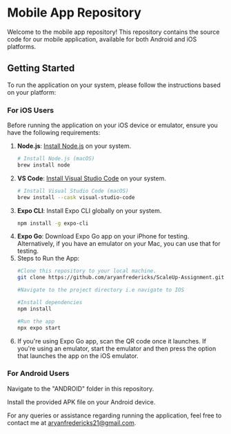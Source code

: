# Mobile App Repository

Welcome to the mobile app repository! This repository contains the source code for our mobile application, available for both Android and iOS platforms.

## Getting Started

To run the application on your system, please follow the instructions based on your platform:

### For iOS Users

Before running the application on your iOS device or emulator, ensure you have the following requirements:

1. **Node.js**: [Install Node.js](https://nodejs.org/) on your system.
   ```bash
   # Install Node.js (macOS)
   brew install node
2. **VS Code**: [Install Visual Studio Code](https://code.visualstudio.com/) on your system.
   ```bash
   # Install Visual Studio Code (macOS)
   brew install --cask visual-studio-code
3. **Expo CLI**: Install Expo CLI globally on your system.
   ```bash
   npm install -g expo-cli
4. **Expo Go**: Download Expo Go app on your iPhone for testing. Alternatively, if you have an emulator on your Mac, you can use that for testing.
5. Steps to Run the App:
   ```bash
   #Clone this repository to your local machine.
   git clone https://github.com/aryanfredericks/ScaleUp-Assignment.git

   #Navigate to the project directory i.e navigate to IOS

   #Install dependencies
   npm install

   #Run the app
   npx expo start
6. If you're using Expo Go app, scan the QR code once it launches. If you're using an emulator, start the emulator and then press the option that launches the app on the iOS emulator.


### For Android Users

Navigate to the "ANDROID" folder in this repository.

Install the provided APK file on your Android device.

For any queries or assistance regarding running the application, feel free to contact me at [aryanfredericks21@gmail.com](mailto:aryanfredericks21@gmail.com).
